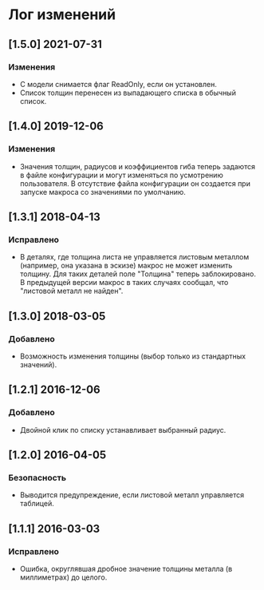 # Лог изменений

[//]: # (YYYY-MM-DD)
[//]: # (Added, Changed, Deprecated, Removed, Fixed, Security)
[//]: # (Добавлено, Изменения, Устарело, Удалено, Исправлено, Безопасность)

## [1.5.0] 2021-07-31

### Изменения

- С модели снимается флаг ReadOnly, если он установлен.
- Список толщин перенесен из выпадающего списка в обычный список.

## [1.4.0] 2019-12-06

### Изменения
- Значения толщин, радиусов и коэффициентов гиба теперь задаются в файле конфигурации и могут изменяться по усмотрению пользователя. В отсутствие файла конфигурации он создается при запуске макроса со значениями по умолчанию.

## [1.3.1] 2018-04-13

### Исправлено
- В деталях, где толщина листа не управляется листовым металлом (например, она указана в эскизе) макрос не может изменить толщину. Для таких деталей поле "Толщина" теперь заблокировано. В предыдущей версии макрос в таких случаях сообщал, что "листовой металл не найден".

## [1.3.0] 2018-03-05

### Добавлено
- Возможность изменения толщины (выбор только из стандартных значений).

## [1.2.1] 2016-12-06

### Добавлено
- Двойной клик по списку устанавливает выбранный радиус.

## [1.2.0] 2016-04-05

### Безопасность
- Выводится предупреждение, если листовой металл управляется таблицей.

## [1.1.1] 2016-03-03

### Исправлено
- Ошибка, округлявшая дробное значение толщины металла (в миллиметрах) до целого.
